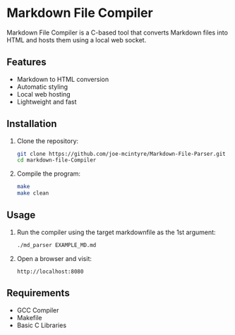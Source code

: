 # Markdown File Compiler

Markdown File Compiler is a C-based tool that converts Markdown files into HTML and hosts them using a local web socket.

## Features
* Markdown to HTML conversion
* Automatic styling
* Local web hosting
* Lightweight and fast

## Installation
1. Clone the repository:
   ```sh
   git clone https://github.com/joe-mcintyre/Markdown-File-Parser.git
   cd markdown-file-Compiler
   ```
2. Compile the program:
   ```sh
   make
   make clean
   ```

## Usage
1. Run the compiler using the target markdownfile as the 1st argument:
   ```sh
   ./md_parser EXAMPLE_MD.md
   ```
2. Open a browser and visit:
   ```
   http://localhost:8080
   ```

## Requirements
- GCC Compiler
- Makefile
- Basic C Libraries
